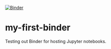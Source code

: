 [![Binder](https://mybinder.org/badge_logo.svg)](https://mybinder.org/v2/gh/darren277/my-first-binder/HEAD)

# my-first-binder
Testing out Binder for hosting Jupyter notebooks.
